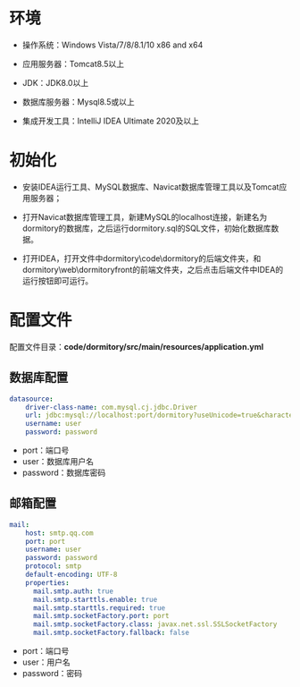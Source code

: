 # 环境

- 操作系统：Windows Vista/7/8/8.1/10 x86 and x64

- 应用服务器：Tomcat8.5以上

- JDK：JDK8.0以上

- 数据库服务器：Mysql8.5或以上
- 集成开发工具：IntelliJ IDEA Ultimate 2020及以上

# 初始化

- 安装IDEA运行工具、MySQL数据库、Navicat数据库管理工具以及Tomcat应用服务器；

- 打开Navicat数据库管理工具，新建MySQL的localhost连接，新建名为dormitory的数据库，之后运行dormitory.sql的SQL文件，初始化数据库数据。

- 打开IDEA，打开文件中dormitory\code\dormitory的后端文件夹，和dormitory\web\dormitoryfront的前端文件夹，之后点击后端文件中IDEA的运行按钮即可运行。

# 配置文件

配置文件目录：**code/dormitory/src/main/resources/application.yml**

## 数据库配置

```yaml
datasource:
    driver-class-name: com.mysql.cj.jdbc.Driver
    url: jdbc:mysql://localhost:port/dormitory?useUnicode=true&characterEncoding=utf-8&serverTimezone=Asia/Shanghai&useSSL=false
    username: user
    password: password
```

- port：端口号
- user：数据库用户名
- password：数据库密码

## 邮箱配置

```yaml
mail:
    host: smtp.qq.com
    port: port
    username: user
    password: password
    protocol: smtp
    default-encoding: UTF-8
    properties:
      mail.smtp.auth: true
      mail.smtp.starttls.enable: true
      mail.smtp.starttls.required: true
      mail.smtp.socketFactory.port: port
      mail.smtp.socketFactory.class: javax.net.ssl.SSLSocketFactory
      mail.smtp.socketFactory.fallback: false
```

- port：端口号
- user：用户名
- password：密码




